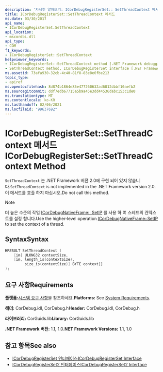 ```yaml
---
description: '자세히 알아보기: ICorDebugRegisterSet:: SetThreadContext 메서드'
title: ICorDebugRegisterSet::SetThreadContext 메서드
ms.date: 03/30/2017
api_name:
- ICorDebugRegisterSet.SetThreadContext
api_location:
- mscordbi.dll
api_type:
- COM
f1_keywords:
- ICorDebugRegisterSet::SetThreadContext
helpviewer_keywords:
- ICorDebugRegisterSet::SetThreadContext method [.NET Framework debugging]
- SetThreadContext method, ICorDebugRegisterSet interface [.NET Framework debugging]
ms.assetid: 73afa930-32cb-4c40-81f8-83e8e6fbe213
topic_type:
- apiref
ms.openlocfilehash: 8d874b1864e85e477260632ad6012dbbf10aefb2
ms.sourcegitcommit: ddf7edb67715a5b9a45e3dd44536dabc153c1de0
ms.translationtype: MT
ms.contentlocale: ko-KR
ms.lasthandoff: 02/06/2021
ms.locfileid: "99637692"
---
```

# <a name="icordebugregistersetsetthreadcontext-method"></a><span data-ttu-id="27a7f-103">ICorDebugRegisterSet::SetThreadContext 메서드</span><span class="sxs-lookup"><span data-stu-id="27a7f-103">ICorDebugRegisterSet::SetThreadContext Method</span></span>

<span data-ttu-id="27a7f-104">`SetThreadContext` 는 .NET Framework 버전 2.0에 구현 되어 있지 않습니다.</span><span class="sxs-lookup"><span data-stu-id="27a7f-104">`SetThreadContext` is not implemented in the .NET Framework version 2.0.</span></span> <span data-ttu-id="27a7f-105">이 메서드를 호출 하지 마십시오.</span><span class="sxs-lookup"><span data-stu-id="27a7f-105">Do not call this method.</span></span>  
  
> [!NOTE]
> <span data-ttu-id="27a7f-106">더 높은 수준의 작업 [ICorDebugNativeFrame:: SetIP](icordebugnativeframe-setip-method.md) 를 사용 하 여 스레드의 컨텍스트를 설정 합니다.</span><span class="sxs-lookup"><span data-stu-id="27a7f-106">Use the higher-level operation [ICorDebugNativeFrame::SetIP](icordebugnativeframe-setip-method.md) to set the context of a thread.</span></span>  
  
## <a name="syntax"></a><span data-ttu-id="27a7f-107">Syntax</span><span class="sxs-lookup"><span data-stu-id="27a7f-107">Syntax</span></span>  
  
```cpp  
HRESULT SetThreadContext (  
    [in] ULONG32 contextSize,  
    [in, length_is(contextSize),  
         size_is(contextSize)] BYTE context[]  
);  
```  
  
## <a name="requirements"></a><span data-ttu-id="27a7f-108">요구 사항</span><span class="sxs-lookup"><span data-stu-id="27a7f-108">Requirements</span></span>  

 <span data-ttu-id="27a7f-109">**플랫폼:**[시스템 요구 사항](../../get-started/system-requirements.md)을 참조하세요.</span><span class="sxs-lookup"><span data-stu-id="27a7f-109">**Platforms:** See [System Requirements](../../get-started/system-requirements.md).</span></span>  
  
 <span data-ttu-id="27a7f-110">**헤더:** CorDebug.idl, CorDebug.h</span><span class="sxs-lookup"><span data-stu-id="27a7f-110">**Header:** CorDebug.idl, CorDebug.h</span></span>  
  
 <span data-ttu-id="27a7f-111">**라이브러리:** CorGuids.lib</span><span class="sxs-lookup"><span data-stu-id="27a7f-111">**Library:** CorGuids.lib</span></span>  
  
 <span data-ttu-id="27a7f-112">**.NET Framework 버전:** 1.1, 1.0</span><span class="sxs-lookup"><span data-stu-id="27a7f-112">**.NET Framework Versions:** 1.1, 1.0</span></span>  
  
## <a name="see-also"></a><span data-ttu-id="27a7f-113">참고 항목</span><span class="sxs-lookup"><span data-stu-id="27a7f-113">See also</span></span>

- [<span data-ttu-id="27a7f-114">ICorDebugRegisterSet 인터페이스</span><span class="sxs-lookup"><span data-stu-id="27a7f-114">ICorDebugRegisterSet Interface</span></span>](icordebugregisterset-interface.md)
- [<span data-ttu-id="27a7f-115">ICorDebugRegisterSet2 인터페이스</span><span class="sxs-lookup"><span data-stu-id="27a7f-115">ICorDebugRegisterSet2 Interface</span></span>](icordebugregisterset2-interface.md)
